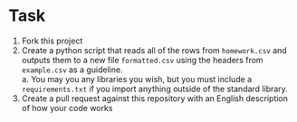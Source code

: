 # Task

1. Fork this project
2. Create a python script that reads all of the rows from `homework.csv` and outputs them to a new file `formatted.csv` using the headers from `example.csv` as a guideline.  
    a. You may you any libraries you wish, but you must include a `requirements.txt` if you import anything outside of the standard library.
3. Create a pull request against this repository with an English description of how your code works